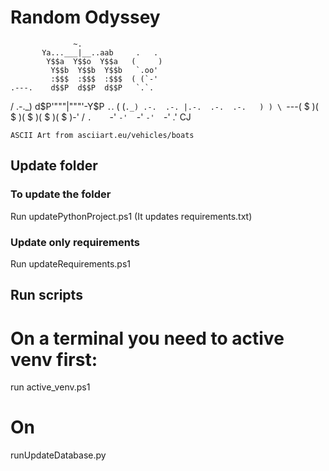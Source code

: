 # Random Odyssey

                  ~.
           Ya...___|__..aab     .   .
            Y$$a  Y$$o  Y$$a   (     )
             Y$$b  Y$$b  Y$$b   `.oo'
             :$$$  :$$$  :$$$  ( (`-'
    .---.    d$$P  d$$P  d$$P   `.`.
   / .-._)  d$P'"""|"""'-Y$P      `.`.
  ( (`._) .-.  .-. |.-.  .-.  .-.   ) )
   \ `---( $ )( $ )( $ )( $ )( $ )-' /
    `.    `-'  `-'  `-'  `-'  `-'  .' CJ
~~~~~~~~~~~~~~~~~~~~~~~~~~~~~~~~~~~~~~~~~
ASCII Art from asciiart.eu/vehicles/boats
~~~~~~~~~~~~~~~~~~~~~~~~~~~~~~~~~~~~~~~~~

## Update folder

### To update the folder
Run updatePythonProject.ps1
(It updates requirements.txt)

### Update only requirements
Run updateRequirements.ps1

## Run scripts
# On a terminal you need to active venv first:
run active_venv.ps1

# On 
runUpdateDatabase.py